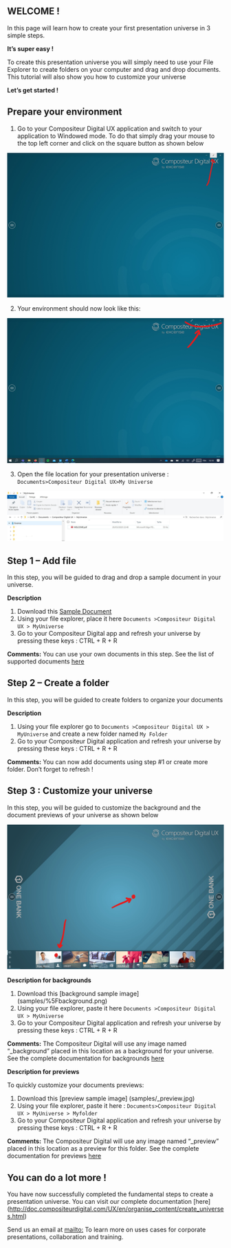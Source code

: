 ## WELCOME !
In this page will learn how to create your first presentation universe in 3 simple steps.

**It’s super easy !**

To create this presentation universe you will simply need to use your File Explorer to create folders on your computer and drag and drop documents. This tutorial will also show you how to customize your universe

**Let’s get started !**

## Prepare your environment

1. Go to your Compositeur Digital UX application and switch to your application to Windowed mode. To do that simply drag your mouse to the top left corner and click on the square button as shown below

![windowed](img/windowed.jpg)



2. Your environment should now look like this:

![windowed2](img/windowed2.jpg)



3. Open the file location for your presentation universe : `Documents>Compositeur Digital UX>My Universe`

![filelocation1](img/filelocation1.jpg)


## Step 1 – Add file

In this step, you will be guided to drag and drop a sample document in your universe. 

**Description** 
1.	Download this [Sample Document](samples/DocumentPDF.pdf) 
2.	Using your file explorer, place it here `Documents >Compositeur Digital UX > MyUniverse`
3.  Go to your Compositeur Digital app and refresh your universe by pressing these keys : CTRL + R + R 

**Comments:** You can use your own documents in this step. See the list of supported documents [here](http://doc.compositeurdigital.com/UX/en/organise_content/supported_content/) 



## Step 2 – Create a folder

In this step, you will be guided to create folders to organize your documents 

**Description** 
1.	Using your file explorer go to `Documents >Compositeur Digital UX > MyUniverse` and create a new folder named `My Folder`
2.	Go to your Compositeur Digital application and refresh your universe by pressing these keys : CTRL + R + R 

**Comments:** You can now add documents using step #1 or create more folder. Don’t forget to refresh ! 



## Step 3 :  Customize your universe

In this step, you will be guided to customize the background and the document previews of your universe as shown below

![customize](img/customize.jpg)


**Description for backgrounds** 

1.	Download this [background sample image] (samples/%5Fbackground.png)
2.	Using your file explorer, paste it here `Documents >Compositeur Digital UX > MyUniverse`
3.	Go to your Compositeur Digital application and refresh your universe by pressing these keys : CTRL + R + R 

**Comments:**  The Compositeur Digital will use any image named “_background” placed in this location as a background for your universe. See the complete documentation for backgrounds [here](http://doc.compositeurdigital.com/UX/en/organise_content/create_universes.html#background)


**Description for previews** 

To quickly customize your documents previews:

1.	Download this [preview sample image] (samples/\_preview.jpg)
2.	Using your file explorer, paste it here : `Documents>Compositeur Digital UX > MyUniverse > Myfolder`
3.	Go to your Compositeur Digital application and refresh your universe by pressing these keys : CTRL + R + R 

**Comments:** The Compositeur Digital will use any image named “_preview” placed in this location as a preview for this folder. See the complete documentation for previews [here](http://doc.compositeurdigital.com/UX/en/organise_content/create_universes.html#thumbnails)




## You can do a lot more ! ## 

You have now successfully completed the fundamental steps to create a presentation universe. You can visit our complete documentation [here] (http://doc.compositeurdigital.com/UX/en/organise_content/create_universes.html)

Send us an email at <mailto:> To learn more on uses cases for corporate presentations, collaboration and training.
